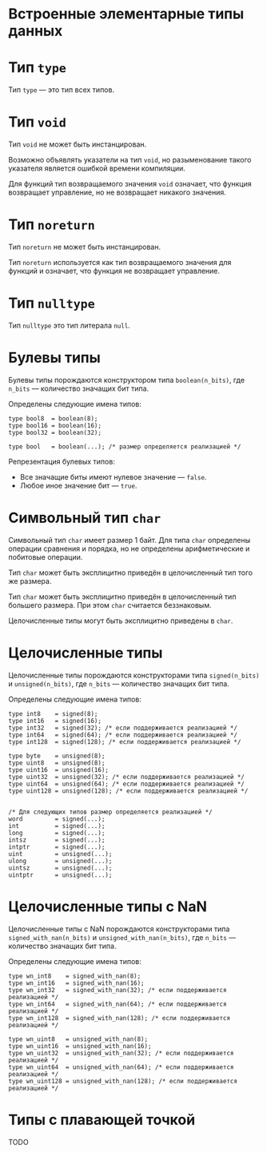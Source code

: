 # Встроенные элементарные типы данных

# Тип `type`

Тип `type` — это тип всех типов.

# Тип `void`

Тип `void` не может быть инстанцирован.

Возможно объявлять указатели на тип `void`, но разыменование такого указателя является ошибкой времени компиляции.

Для функций тип возвращаемого значения `void` означает, что функция возвращает управление, но не возвращает никакого значения.

# Тип `noreturn`

Тип `noreturn` не может быть инстанцирован.

Тип `noreturn` используется как тип возвращаемого значения для функций и означает, что функция не возвращает управление.

# Тип `nulltype`

Тип `nulltype` это тип литерала `null`.

# Булевы типы

Булевы типы порождаются конструктором типа `boolean(n_bits)`, где `n_bits` — количество значащих бит типа.

Определены следующие имена типов:

```
type bool8  = boolean(8);
type bool16 = boolean(16);
type bool32 = boolean(32);

type bool   = boolean(...); /* размер определяется реализацией */
```

Репрезентация булевых типов:

* Все значащие биты имеют нулевое значение — `false`.
* Любое иное значение бит  — `true`.

# Символьный тип `char`

Символьный тип `char` имеет размер 1 байт. Для типа `char` определены операции сравнения и порядка, но не определены арифметические и побитовые операции.

Тип `char` может быть эксплицитно приведён в целочисленный тип того же размера.

Тип `char` может быть эксплицитно приведён в целочисленный тип большего размера. При этом `char` считается беззнаковым.

Целочисленные типы могут быть эксплицитно приведены в `char`.

# Целочисленные типы

Целочисленные типы порождаются конструкторами типа `signed(n_bits)` и `unsigned(n_bits)`, где `n_bits` — количество значащих бит типа.

Определены следующие имена типов:

```
type int8    = signed(8);
type int16   = signed(16);
type int32   = signed(32); /* если поддерживается реализацией */
type int64   = signed(64); /* если поддерживается реализацией */
type int128  = signed(128); /* если поддерживается реализацией */

type byte    = unsigned(8);
type uint8   = unsigned(8);
type uint16  = unsigned(16);
type uint32  = unsigned(32); /* если поддерживается реализацией */
type uint64  = unsigned(64); /* если поддерживается реализацией */
type uint128 = unsigned(128); /* если поддерживается реализацией */


/* Для следующих типов размер определяется реализацией */
word         = signed(...);
int          = signed(...);
long         = signed(...);
intsz        = signed(...);
intptr       = signed(...);
uint         = unsigned(...);
ulong        = unsigned(...);
uintsz       = unsigned(...);
uintptr      = unsigned(...);

```

# Целочисленные типы с NaN

Целочисленные типы с NaN порождаются конструкторами типа `signed_with_nan(n_bits)` и `unsigned_with_nan(n_bits)`, где `n_bits` — количество значащих бит типа.

Определены следующие имена типов:

```
type wn_int8    = signed_with_nan(8);
type wn_int16   = signed_with_nan(16);
type wn_int32   = signed_with_nan(32); /* если поддерживается реализацией */
type wn_int64   = signed_with_nan(64); /* если поддерживается реализацией */
type wn_int128  = signed_with_nan(128); /* если поддерживается реализацией */

type wn_uint8   = unsigned_with_nan(8);
type wn_uint16  = unsigned_with_nan(16);
type wn_uint32  = unsigned_with_nan(32); /* если поддерживается реализацией */
type wn_uint64  = unsigned_with_nan(64); /* если поддерживается реализацией */
type wn_uint128 = unsigned_with_nan(128); /* если поддерживается реализацией */
```

# Типы с плавающей точкой

TODO
